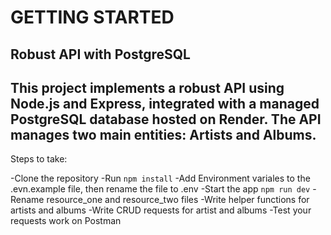 # GETTING STARTED

## Robust API with PostgreSQL

## This project implements a robust API using Node.js and Express, integrated with a managed PostgreSQL database hosted on Render. The API manages two main entities: Artists and Albums.

Steps to take:

-Clone the repository
-Run `npm install`
-Add Environment variales to the .evn.example file, then rename the file to .env
-Start the app `npm run dev`
-Rename resource_one and resource_two files
-Write helper functions for artists and albums
-Write CRUD requests for artist and albums
-Test your requests work on Postman
